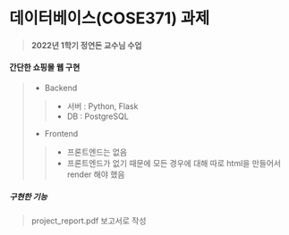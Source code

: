 # 데이터베이스(COSE371) 과제
> #### 2022년 1학기 정연돈 교수님 수업

#### 간단한 쇼핑몰 웹 구현
> * Backend
>> * 서버 : Python, Flask
>> * DB : PostgreSQL
> * Frontend
>> * 프론트엔드는 없음
>> * 프론트엔드가 없기 때문에 모든 경우에 대해 따로 html을 만들어서 render 해야 했음

##### 구현한 기능
> project_report.pdf 보고서로 작성
